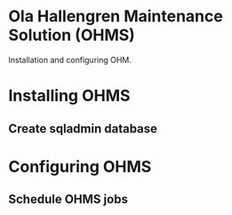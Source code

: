# Ola Hallengren Maintenance Solution (OHMS)

Installation and configuring OHM.

# Installing OHMS

## Create sqladmin database

# Configuring OHMS

## Schedule OHMS jobs
